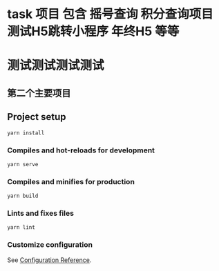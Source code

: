# task 项目 包含 摇号查询 积分查询项目 测试H5跳转小程序 年终H5 等等

# 测试测试测试测试

## 第二个主要项目


## Project setup
```
yarn install
```

### Compiles and hot-reloads for development
```
yarn serve
```

### Compiles and minifies for production
```
yarn build
```

### Lints and fixes files
```
yarn lint
```

### Customize configuration
See [Configuration Reference](https://cli.vuejs.org/config/).

